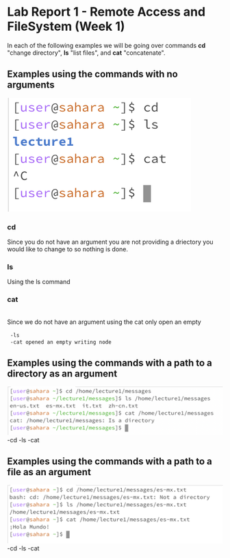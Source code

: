# Lab Report 1 - Remote Access and FileSystem (Week 1)
In each of the following examples we will be going over commands **cd** "change directory", **ls** "list files", and **cat** "concatenate".
## Examples using the commands with no arguments
![Image](LR1ex1.png) <br>
### cd 
Since you do not have an argument you are not providing a driectory you would like to change to so nothing is done.
### ls
Using the ls command
### cat

<br> Since we do not have an argument using the cat only open an empty

     -ls
     -cat opened an empty writing node
## Examples using the commands with a path to a directory as an argument
![Image](LR1ex2.png) <br>
     -cd
     -ls
     -cat
## Examples using the commands with a path to a file as an argument
![Image](LR1ex3.png) <br>
     -cd
     -ls
     -cat
